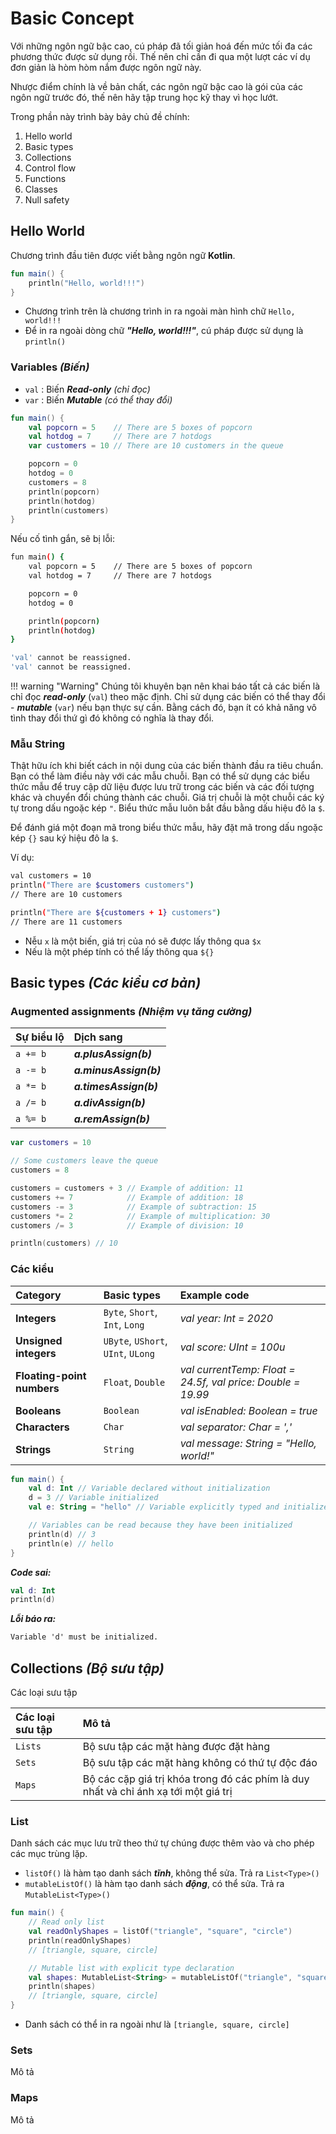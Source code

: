 # Basic Concept

Với những ngôn ngữ bậc cao, cú pháp đã tối giản hoá đến mức tối đa các phương thức được sử dụng rồi. Thế nên chỉ cần đi qua một lượt các ví dụ đơn giản là hòm hòm nắm được ngôn ngữ này.

Nhược điểm chính là về bản chất, các ngôn ngữ bậc cao là gói của các ngôn ngữ trước đó, thế nên hãy tập trung học kỹ thay vì học lướt.

Trong phần này trình bày bảy chủ đề chính:

1. Hello world
1. Basic types
1. Collections
1. Control flow
1. Functions
1. Classes
1. Null safety

## Hello World

Chương trình đầu tiên được viết bằng ngôn ngữ __Kotlin__.

```kotlin
fun main() {
    println("Hello, world!!!")
}
```

- Chương trình trên là chương trình in ra ngoài màn hình chữ `Hello, world!!!`
- Để in ra ngoài dòng chữ __*"Hello, world!!!"*__, cú pháp được sử dụng là `println()`

### Variables _(Biến)_

- `val` : Biến __*Read-only*__ _(chỉ đọc)_
- `var` : Biến __*Mutable*__ _(có thể thay đổi)_

```kotlin
fun main() {
    val popcorn = 5    // There are 5 boxes of popcorn
    val hotdog = 7     // There are 7 hotdogs
    var customers = 10 // There are 10 customers in the queue

    popcorn = 0
    hotdog = 0
    customers = 8
    println(popcorn)
    println(hotdog)
    println(customers)
}
```

Nếu cố tình gắn, sẽ bị lỗi:

```bash title="Kết quả"
fun main() {
    val popcorn = 5    // There are 5 boxes of popcorn
    val hotdog = 7     // There are 7 hotdogs

    popcorn = 0
    hotdog = 0

    println(popcorn)
    println(hotdog)
}
```

```bash title="Kết quả"
'val' cannot be reassigned.
'val' cannot be reassigned.
```

!!! warning "Warning"
    Chúng tôi khuyên bạn nên khai báo tất cả các biến là chỉ đọc __*read-only*__ (`val`) theo mặc định. Chỉ sử dụng các biến có thể thay đổi - __*mutable*__ (`var`) nếu bạn thực sự cần. Bằng cách đó, bạn ít có khả năng vô tình thay đổi thứ gì đó không có nghĩa là thay đổi.

### Mẫu String

Thật hữu ích khi biết cách in nội dung của các biến thành đầu ra tiêu chuẩn. Bạn có thể làm điều này với các mẫu chuỗi. Bạn có thể sử dụng các biểu thức mẫu để truy cập dữ liệu được lưu trữ trong các biến và các đối tượng khác và chuyển đổi chúng thành các chuỗi. Giá trị chuỗi là một chuỗi các ký tự trong dấu ngoặc kép `"`. Biểu thức mẫu luôn bắt đầu bằng dấu hiệu đô la `$`.

Để đánh giá một đoạn mã trong biểu thức mẫu, hãy đặt mã trong dấu ngoặc kép `{}` sau ký hiệu đô la `$`.

Ví dụ:

```bash
val customers = 10
println("There are $customers customers")
// There are 10 customers

println("There are ${customers + 1} customers")
// There are 11 customers
```

- Nễu `x` là một biến, giá trị của nó sẽ được lấy thông qua `$x`
- Nếu là một phép tính có thể lấy thông qua `${}`

## Basic types _(Các kiểu cơ bản)_

### Augmented assignments _(Nhiệm vụ tăng cường)_

| Sự biểu lộ | Dịch sang              |
| :--------- | :--------------------- |
| `a += b`   | __*a.plusAssign(b)*__  |
| `a -= b`   | __*a.minusAssign(b)*__ |
| `a *= b`   | __*a.timesAssign(b)*__ |
| `a /= b`   | __*a.divAssign(b)*__   |
| `a %= b`   | __*a.remAssign(b)*__   |

```kotlin
var customers = 10

// Some customers leave the queue
customers = 8

customers = customers + 3 // Example of addition: 11
customers += 7            // Example of addition: 18
customers -= 3            // Example of subtraction: 15
customers *= 2            // Example of multiplication: 30
customers /= 3            // Example of division: 10

println(customers) // 10
```

### Các kiểu

| Category                   | Basic types                        | Example code                                                |
| :------------------------- | :--------------------------------- | :---------------------------------------------------------- |
| __Integers__               | `Byte`, `Short`, `Int`, `Long`     | _val year: Int = 2020_                                      |
| __Unsigned integers__      | `UByte`, `UShort`, `UInt`, `ULong` | _val score: UInt = 100u_                                    |
| __Floating-point numbers__ | `Float`, `Double`                  | _val currentTemp: Float = 24.5f, val price: Double = 19.99_ |
| __Booleans__               | `Boolean`                          | _val isEnabled: Boolean = true_                             |
| __Characters__             | `Char`                             | _val separator: Char = ','_                                 |
| __Strings__                | `String`                           | _val message: String = "Hello, world!"_                     |

```kotlin
fun main() {
    val d: Int // Variable declared without initialization
    d = 3 // Variable initialized
    val e: String = "hello" // Variable explicitly typed and initialized

    // Variables can be read because they have been initialized
    println(d) // 3
    println(e) // hello
}
```

__*Code sai:*__

```kotlin
val d: Int
println(d)
```

__*Lỗi báo ra:*__

```txt
Variable 'd' must be initialized.
```

## Collections _(Bộ sưu tập)_

Các loại sưu tập

| Các loại sưu tập | Mô tả                                                                               |
| :--------------- | :---------------------------------------------------------------------------------- |
| `Lists`          | Bộ sưu tập các mặt hàng được đặt hàng                                               |
| `Sets`           | Bộ sưu tập các mặt hàng không có thứ tự độc đáo                                     |
| `Maps`           | Bộ các cặp giá trị khóa trong đó các phím là duy nhất và chỉ ánh xạ tới một giá trị |

### List

Danh sách các mục lưu trữ theo thứ tự chúng được thêm vào và cho phép các mục trùng lặp.

- `listOf()` là hàm tạo danh sách __*tĩnh*__, không thể sửa. Trả ra `List<Type>()`
- `mutableListOf()` là hàm tạo danh sách __*động*__, có thể sửa. Trả ra `MutableList<Type>()`

```kotlin
fun main() {
    // Read only list
    val readOnlyShapes = listOf("triangle", "square", "circle")
    println(readOnlyShapes)
    // [triangle, square, circle]

    // Mutable list with explicit type declaration
    val shapes: MutableList<String> = mutableListOf("triangle", "square", "circle")
    println(shapes)
    // [triangle, square, circle]
}
```

- Danh sách có thể in ra ngoài như là `[triangle, square, circle]`

### Sets

Mô tả

### Maps

Mô tả

